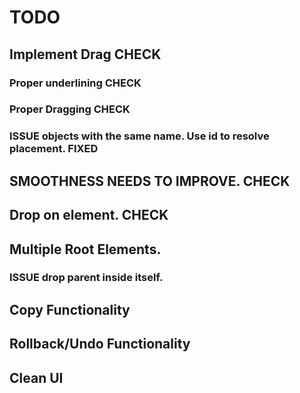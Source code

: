 # TODO


## Implement Drag CHECK

### Proper underlining CHECK
### Proper Dragging CHECK

### ISSUE objects with the same name. Use id to resolve placement. FIXED
## SMOOTHNESS NEEDS TO IMPROVE. CHECK


## Drop on element. CHECK
## Multiple Root Elements.

### ISSUE drop parent inside itself.
## Copy Functionality
## Rollback/Undo Functionality

## Clean UI
